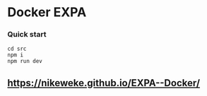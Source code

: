 # Docker EXPA


### Quick start
```
cd src
npm i 
npm run dev
```

## https://nikeweke.github.io/EXPA--Docker/
